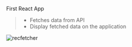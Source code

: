 First React App
>- Fetches data from API
>- Display fetched data on the application

![recfetcher](https://user-images.githubusercontent.com/56484583/179818824-c6d1c4f2-a4b2-4bd5-993e-301bb88c189a.png)
